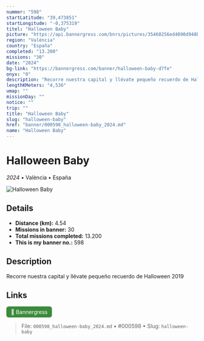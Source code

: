 ```yaml
---
nummer: "598"
startLatitude: "39,473851"
startLongitude: "-0,375319"
titel: "Halloween Baby"
picture: "https://api.bannergress.com/bnrs/pictures/35460256ed4090d948b3b8e8eccccef7"
region: "València"
country: "España"
completed: "13.200"
missions: "30"
date: "2024"
bg-link: "https://bannergress.com/banner/halloween-baby-d7fe"
onyx: "0"
description: "Recorre nuestra capital y llévate pequeño recuerdo de Halloween 2019"
lengthKMeters: "4,536"
umap: ""
missionDay: ""
notice: ""
trip: ""
title: "Halloween Baby"
slug: "halloween-baby"
href: "banner/000598_halloween-baby_2024.md"
name: "Halloween Baby"
---
```

# Halloween Baby

*2024* • València • España

![Halloween Baby](https://api.bannergress.com/bnrs/pictures/35460256ed4090d948b3b8e8eccccef7)



## Details
- **Distance (km):** 4.54
- **Missions in banner:** 30
- **Total missions completed:** 13.200
- **This is my banner no.:** 598



## Description
Recorre nuestra capital y llévate pequeño recuerdo de Halloween 2019



## Links
<a href="https://bannergress.com/banner/halloween-baby-d7fe" target="_blank" style="display:inline-block;margin-right:8px;padding:6px 12px;background:#3c8b3c;color:#fff;text-decoration:none;border-radius:6px;">🔗 Bannergress</a>



> File: `000598_halloween-baby_2024.md`
> • #000598
> • Slug: `halloween-baby`
